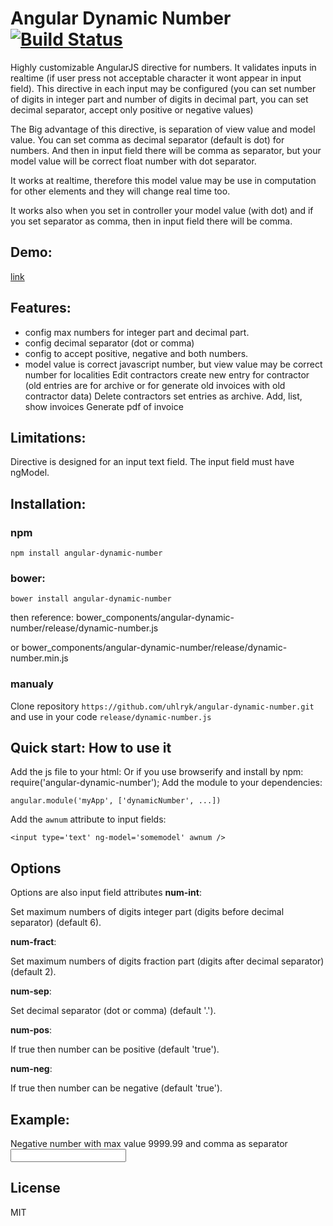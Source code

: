 # Angular Dynamic Number [![Build Status](https://travis-ci.org/uhlryk/angular-dynamic-number.svg)](https://travis-ci.org/uhlryk/angular-dynamic-number)

Highly customizable AngularJS directive for numbers.
It validates inputs in realtime (if user press not acceptable character
it wont appear in input field). This directive in each input may be configured (you can set number of digits in integer part and number of digits in decimal part, you can set decimal separator, accept only positive or negative values)

The Big advantage of this directive, is separation of view value and model value. You can set comma as decimal separator (default is dot) for numbers. And then in input field there will be comma as separator, but your model value will be correct float number with dot separator.

It works at realtime, therefore this model value may be use in computation for other elements and they will change real time too.

It works also when you set in controller your model value (with dot) and if you set separator as comma, then in input field there will be comma.

## Demo:
[link](http://htmlpreview.github.io/?https://github.com/uhlryk/angular-dynamic-number/blob/master/examples/index.html)

## Features:
- config max numbers for integer part and decimal part.
- config decimal separator (dot or comma)
- config to accept positive, negative and both numbers.
- model value is correct javascript number, but view value may be correct number for localities
Edit contractors create new entry for contractor (old entries are for archive or for generate old invoices with old contractor data)
Delete contractors set entries as archive.
Add, list, show invoices
Generate pdf of invoice

## Limitations:
Directive is designed for an input text field. The input field must have ngModel.

## Installation:
### npm
    npm install angular-dynamic-number
### bower:
    bower install angular-dynamic-number
then reference:
    bower_components/angular-dynamic-number/release/dynamic-number.js

or
    bower_components/angular-dynamic-number/release/dynamic-number.min.js
### manualy
Clone repository ```https://github.com/uhlryk/angular-dynamic-number.git``` and use in your code ```release/dynamic-number.js```
## Quick start: How to use it
Add the js file to your html:
    <script src="myPath/angular-dynamic-number/release/dynamic-number.min.js"></script>
Or if you use browserify and install by npm:
    require('angular-dynamic-number');
Add the module to your dependencies:

    angular.module('myApp', ['dynamicNumber', ...])

Add the ```awnum``` attribute to input fields:

    <input type='text' ng-model='somemodel' awnum />

## Options
Options are also input field attributes
**num-int**:

Set maximum numbers of digits integer part (digits before decimal separator) (default 6).

**num-fract**:

Set maximum numbers of digits fraction part (digits after decimal separator) (default 2).

**num-sep**:

Set decimal separator (dot or comma) (default '.').

**num-pos**:

If true then number can be positive (default 'true').

**num-neg**:

If true then number can be negative (default 'true').

## Example:
Negative number with max value 9999.99 and comma as separator
    <input type="string" ng-model="value4" class="form-control" awnum num-sep="," num-int=4 num-fract=2 num-pos=false>

## License
MIT